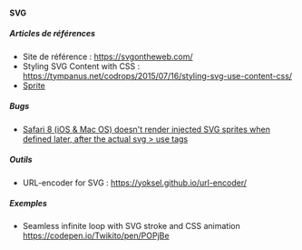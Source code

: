 #### SVG

##### Articles de références
- Site de référence : https://svgontheweb.com/
- Styling SVG <use> Content with CSS : https://tympanus.net/codrops/2015/07/16/styling-svg-use-content-css/
- [Sprite](https://css-tricks.com/svg-sprites-use-better-icon-fonts/)

##### Bugs
- [Safari 8 (iOS & Mac OS) doesn't render injected SVG sprites when defined later, after the actual svg > use tags](https://gist.github.com/rhawbert/05c7a758cb22d2a1ed24)

##### Outils
- URL-encoder for SVG : https://yoksel.github.io/url-encoder/

##### Exemples
- Seamless infinite loop with SVG stroke and CSS animation https://codepen.io/Twikito/pen/POPjBe
